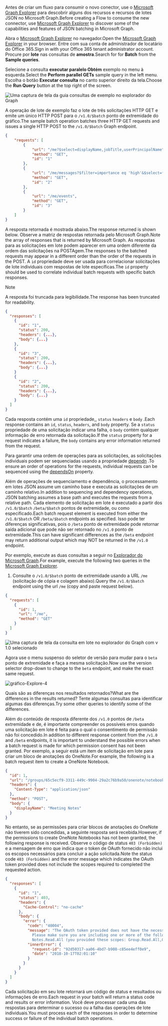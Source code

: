 <!-- markdownlint-disable MD002 MD041 -->

<span data-ttu-id="21a75-101">Antes de criar um fluxo para consumir o novo conector, use o [Microsoft Graph Explorer](https://developer.microsoft.com/graph/graph-explorer) para descobrir alguns dos recursos e recursos de lotes JSON no Microsoft Graph.</span><span class="sxs-lookup"><span data-stu-id="21a75-101">Before creating a Flow to consume the new connector, use [Microsoft Graph Explorer](https://developer.microsoft.com/graph/graph-explorer) to discover some of the capabilities and features of JSON batching in Microsoft Graph.</span></span>

<span data-ttu-id="21a75-102">Abra o [Microsoft Graph Explorer](https://developer.microsoft.com/graph/graph-explorer) no navegador.</span><span class="sxs-lookup"><span data-stu-id="21a75-102">Open the [Microsoft Graph Explorer](https://developer.microsoft.com/graph/graph-explorer) in your browser.</span></span> <span data-ttu-id="21a75-103">Entre com sua conta de administrador de locatário do Office 365.</span><span class="sxs-lookup"><span data-stu-id="21a75-103">Sign in with your Office 365 tenant administrator account.</span></span> <span data-ttu-id="21a75-104">Procure por **lote** nas consultas de **amostra**.</span><span class="sxs-lookup"><span data-stu-id="21a75-104">Search for for **Batch** from the **Sample queries**.</span></span>

<span data-ttu-id="21a75-105">Selecione a consulta **executar paralelo Obtém** exemplo no menu à esquerda.</span><span class="sxs-lookup"><span data-stu-id="21a75-105">Select the **Perform parallel GETs** sample query in the left menu.</span></span> <span data-ttu-id="21a75-106">Escolha o botão **Executar consulta** no canto superior direito da tela.</span><span class="sxs-lookup"><span data-stu-id="21a75-106">Choose the **Run Query** button at the top right of the screen.</span></span>

![Uma captura de tela da guia consultas de exemplo no explorador do Graph](./images/sample-queries.png)

<span data-ttu-id="21a75-108">A operação de lote de exemplo faz o lote de três solicitações HTTP GET e emite um único HTTP POST para o `/v1.0/$batch` ponto de extremidade do gráfico.</span><span class="sxs-lookup"><span data-stu-id="21a75-108">The sample batch operation batches three HTTP GET requests and issues a single HTTP POST to the `/v1.0/$batch` Graph endpoint.</span></span>

```json
{
    "requests": [
        {
            "url": "/me?$select=displayName,jobTitle,userPrincipalName",
            "method": "GET",
            "id": "1"
        },
        {
            "url": "/me/messages?$filter=importance eq 'high'&$select=from,subject,receivedDateTime,bodyPreview",
            "method": "GET",
            "id": "2"
        },
        {
            "url": "/me/events",
            "method": "GET",
            "id": "3"
        }
    ]
}
```

<span data-ttu-id="21a75-109">A resposta retornada é mostrada abaixo.</span><span class="sxs-lookup"><span data-stu-id="21a75-109">The response returned is shown below.</span></span> <span data-ttu-id="21a75-110">Observe a matriz de respostas retornada pelo Microsoft Graph.</span><span class="sxs-lookup"><span data-stu-id="21a75-110">Note the array of responses that is returned by Microsoft Graph.</span></span> <span data-ttu-id="21a75-111">As respostas para as solicitações em lote podem aparecer em uma ordem diferente da ordem das solicitações na POSTAgem.</span><span class="sxs-lookup"><span data-stu-id="21a75-111">The responses to the batched requests may appear in a different order than the order of the requests in the POST.</span></span> <span data-ttu-id="21a75-112">A `id` propriedade deve ser usada para correlacionar solicitações de lote individuais com respostas de lote específicas.</span><span class="sxs-lookup"><span data-stu-id="21a75-112">The `id` property should be used to correlate individual batch requests with specific batch responses.</span></span>

> [!NOTE]
> <span data-ttu-id="21a75-113">A resposta foi truncada para legibilidade.</span><span class="sxs-lookup"><span data-stu-id="21a75-113">The response has been truncated for readability.</span></span>

```json
{
  "responses": [
    {
      "id": "1",
      "status": 200,
      "headers": {...},
      "body": {...}
    },
    {
      "id": "3",
      "status": 200,
      "headers": {...},
      "body": {...}
    }
    {
      "id": "2",
      "status": 200,
      "headers": {...},
      "body": {...}
    }
  ]
}
```

<span data-ttu-id="21a75-114">Cada resposta contém uma `id` propriedade,, `status` `headers` e `body` .</span><span class="sxs-lookup"><span data-stu-id="21a75-114">Each response contains an `id`, `status`, `headers`, and `body` property.</span></span> <span data-ttu-id="21a75-115">Se a `status` propriedade de uma solicitação indicar uma falha, o `body` contém qualquer informação de erro retornada da solicitação.</span><span class="sxs-lookup"><span data-stu-id="21a75-115">If the `status` property for a request indicates a failure, the `body` contains any error information returned from the request.</span></span>

<span data-ttu-id="21a75-116">Para garantir uma ordem de operações para as solicitações, as solicitações individuais podem ser sequenciadas usando a propriedade [dependn](https://docs.microsoft.com/graph/json-batching#sequencing-requests-with-the-dependson-property) .</span><span class="sxs-lookup"><span data-stu-id="21a75-116">To ensure an order of operations for the requests, individual requests can be sequenced using the [dependsOn](https://docs.microsoft.com/graph/json-batching#sequencing-requests-with-the-dependson-property) property.</span></span>

<span data-ttu-id="21a75-117">Além de operações de sequenciamento e dependência, o processamento em lotes JSON assume um caminho base e executa as solicitações de um caminho relativo.</span><span class="sxs-lookup"><span data-stu-id="21a75-117">In addition to sequencing and dependency operations, JSON batching assumes a base path and executes the requests from a relative path.</span></span> <span data-ttu-id="21a75-118">Cada elemento de solicitação em lote é executado a partir dos `/v1.0/$batch` `/beta/$batch` pontos de extremidade, ou como especificado.</span><span class="sxs-lookup"><span data-stu-id="21a75-118">Each batch request element is executed from either the `/v1.0/$batch` OR `/beta/$batch` endpoints as specified.</span></span> <span data-ttu-id="21a75-119">Isso pode ter diferenças significativas, pois o `/beta` ponto de extremidade pode retornar saída adicional que pode não ser retornado no `/v1.0` ponto de extremidade.</span><span class="sxs-lookup"><span data-stu-id="21a75-119">This can have significant differences as the `/beta` endpoint may return additional output which may NOT be returned in the `/v1.0` endpoint.</span></span>

<span data-ttu-id="21a75-120">Por exemplo, execute as duas consultas a seguir no [Explorador do Microsoft Graph](https://developer.microsoft.com/graph/graph-explorer).</span><span class="sxs-lookup"><span data-stu-id="21a75-120">For example, execute the following two queries in the [Microsoft Graph Explorer](https://developer.microsoft.com/graph/graph-explorer).</span></span>

1. <span data-ttu-id="21a75-121">Consulte o `/v1.0/$batch` ponto de extremidade usando a URL `/me` (solicitação de cópia e colagem abaixo).</span><span class="sxs-lookup"><span data-stu-id="21a75-121">Query the `/v1.0/$batch` endpoint using the url `/me` (copy and paste request below).</span></span>

```json
{
  "requests": [
    {
      "id": 1,
      "url": "/me",
      "method": "GET"
    }
  ]
}
```

![Uma captura de tela da consulta em lote no explorador do Graph com v 1.0 selecionado](./images/batch-v1.png)

<span data-ttu-id="21a75-123">Agora use o menu suspenso do seletor de versão para mudar para o `beta` ponto de extremidade e faça a mesma solicitação.</span><span class="sxs-lookup"><span data-stu-id="21a75-123">Now use the version selector drop-down to change to the `beta` endpoint, and make the exact same request.</span></span>

![gráfico-Explore-4](./images/batch-beta.png)

<span data-ttu-id="21a75-125">Quais são as diferenças nos resultados retornados?</span><span class="sxs-lookup"><span data-stu-id="21a75-125">What are the differences in the results returned?</span></span> <span data-ttu-id="21a75-126">Tente algumas consultas para identificar algumas das diferenças.</span><span class="sxs-lookup"><span data-stu-id="21a75-126">Try some other queries to identify some of the differences.</span></span>

<span data-ttu-id="21a75-127">Além do conteúdo de resposta diferente dos `/v1.0` pontos de `/beta` extremidade e de, é importante compreender os possíveis erros quando uma solicitação em lote é feita para o qual o consentimento de permissão não foi concedido.</span><span class="sxs-lookup"><span data-stu-id="21a75-127">In addition to different response content from the `/v1.0` and `/beta` endpoints, it is important to understand the possible errors when a batch request is made for which permission consent has not been granted.</span></span> <span data-ttu-id="21a75-128">Por exemplo, a seguir está um item de solicitação em lote para criar um bloco de anotações do OneNote.</span><span class="sxs-lookup"><span data-stu-id="21a75-128">For example, the following is a batch request item to create a OneNote Notebook.</span></span>

```json
{
  "id": 1,
  "url": "/groups/65c5ecf9-3311-449c-9904-29a2c76b9a50/onenote/notebooks",
  "headers": {
    "Content-Type": "application/json"
  },
  "method": "POST",
  "body": {
    "displayName": "Meeting Notes"
  }
}
```

<span data-ttu-id="21a75-129">No entanto, se as permissões para criar blocos de anotações do OneNote não tiverem sido concedidas, a seguinte resposta será recebida.</span><span class="sxs-lookup"><span data-stu-id="21a75-129">However, if the permissions to create OneNote Notebooks has not been granted, the following response is received.</span></span> <span data-ttu-id="21a75-130">Observe o código de status `403 (Forbidden)` e a mensagem de erro que indica que o token de OAuth fornecido não inclui os escopos necessários para concluir a ação solicitada.</span><span class="sxs-lookup"><span data-stu-id="21a75-130">Note the status code `403 (Forbidden)` and the error message which indicates the OAuth token provided does not include the scopes required to completed the requested action.</span></span>

```json
{
  "responses": [
    {
      "id": "1",
      "status": 403,
      "headers": {
        "Cache-Control": "no-cache"
      },
      "body": {
        "error": {
          "code": "40004",
          "message": "The OAuth token provided does not have the necessary scopes to complete the request.
            Please make sure you are including one or more of the following scopes: Notes.ReadWrite.All,
            Notes.Read.All (you provided these scopes: Group.Read.All,Group.ReadWrite.All,User.Read,User.Read.All)",
          "innerError": {
            "request-id": "92d50317-aa06-4bd7-b908-c85ee4eff0e9",
            "date": "2018-10-17T02:01:10"
          }
        }
      }
    }
  ]
}
```

<span data-ttu-id="21a75-131">Cada solicitação em seu lote retornará um código de status e resultados ou informações de erro.</span><span class="sxs-lookup"><span data-stu-id="21a75-131">Each request in your batch will return a status code and results or error information.</span></span> <span data-ttu-id="21a75-132">Você deve processar cada uma das respostas para determinar o sucesso ou a falha das operações de lote individuais.</span><span class="sxs-lookup"><span data-stu-id="21a75-132">You must process each of the responses in order to determine success or failure of the individual batch operations.</span></span>
